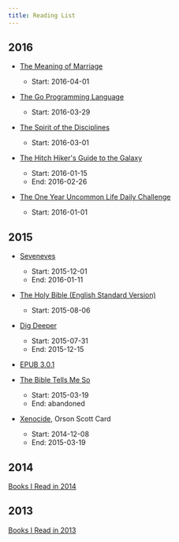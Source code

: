 ```yaml
---
title: Reading List
---
```


## 2016 ##

 - [The Meaning of Marriage](http://www.timothykeller.com/books/the-meaning-of-marriage)
   - Start: 2016-04-01

 - [The Go Programming Language](http://www.gopl.io/)
   - Start: 2016-03-29

 - [The Spirit of the Disciplines](http://www.dwillard.org/books/SpDisciplines.asp)
   - Start: 2016-03-01

 - [The Hitch Hiker's Guide to the Galaxy](http://www.douglasadams.com/creations/0345391802.html)
   - Start: 2016-01-15
   - End: 2016-02-26

 - [The One Year Uncommon Life Daily Challenge](http://www.coachdungy.com/index.php/product/the-one-year-uncommon-life-daily-challenge/)
   - Start: 2016-01-01

## 2015 ##

 - [Seveneves](http://www.nealstephenson.com/seveneves.html)
   - Start: 2015-12-01
   - End: 2016-01-11

 - [The Holy Bible (English Standard Version)](http://www.esvbible.org/)
   - Start: 2015-08-06


 - [Dig Deeper](https://www.crossway.org/books/dig-deeper-tpb/)
   - Start: 2015-07-31
   - End: 2015-12-15

 - [EPUB 3.0.1](http://idpf.org/epub/301)

 - [The Bible Tells Me So](http://www.patheos.com/blogs/peterenns/books/##The+Bible+Tells+Me+So)
   - Start: 2015-03-19
   - End: abandoned

 - [Xenocide](http://www.hatrack.com/osc/books/xenocide/xenocide.shtml), Orson Scott Card
   - Start: 2014-12-08
   - End: 2015-03-19

## 2014 ##

[Books I Read in 2014](/2015/02/books-i-read-in-2014)

## 2013 ##

[Books I Read in 2013](/2014/02/books-i-read-in-2013)
